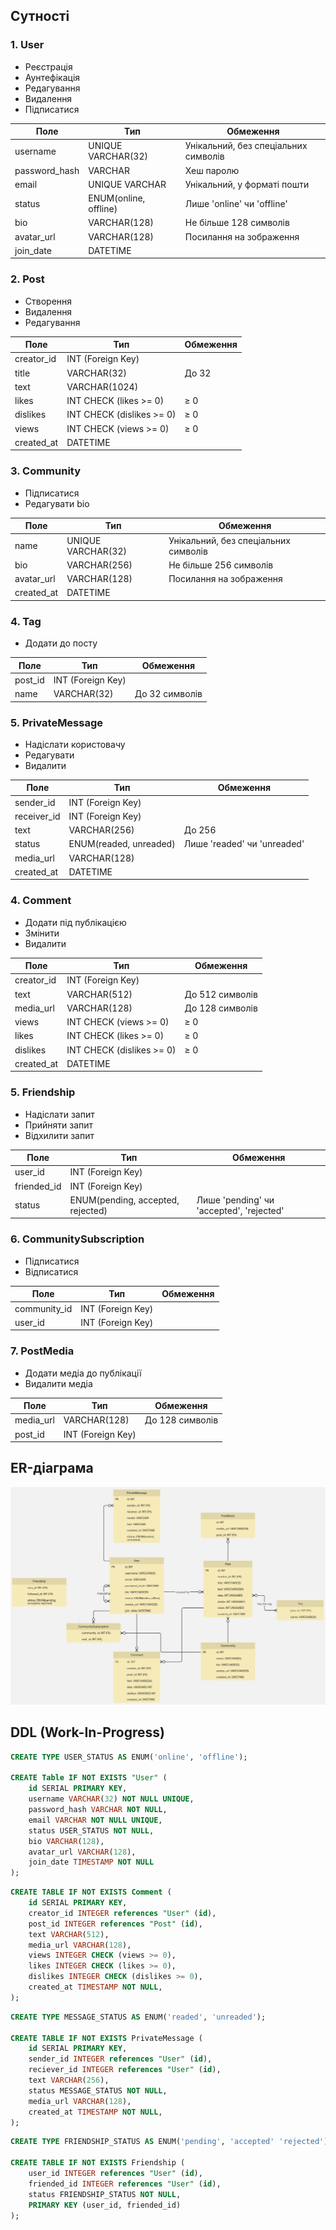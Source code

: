 ## Сутності

### 1. User
- Реєстрація
- Аунтефікація
- Редагування
- Видалення
- Підписатися


| Поле          | Тип                   | Обмеження                            |
|---------------|-----------------------|--------------------------------------|
| username      | UNIQUE VARCHAR(32)    | Унікальний, без спеціальних символів |
| password_hash | VARCHAR               | Хеш паролю                           |
| email         | UNIQUE VARCHAR        | Унікальний, у форматі пошти          |
| status        | ENUM(online, offline) | Лише 'online' чи 'offline'           |
| bio           | VARCHAR(128)          | Не більше 128 символів               |
| avatar_url    | VARCHAR(128)          | Посилання на зображення              |
| join_date     | DATETIME              |                                      |


### 2. Post
- Створення
- Видалення
- Редагування


| Поле          | Тип                         | Обмеження            |
|---------------|-----------------------------|----------------------|
| creator_id    | INT (Foreign Key)           |                      |
| title         | VARCHAR(32)                 | До 32                |
| text          | VARCHAR(1024)               |                      |
| likes         | INT CHECK (likes >= 0)      | ≥ 0                  |
| dislikes      | INT CHECK (dislikes >= 0)   | ≥ 0                  |
| views         | INT CHECK (views >= 0)      | ≥ 0                  |
| created_at    | DATETIME                    |                      |


### 3. Community
- Підписатися
- Редагувати bio

| Поле          | Тип                                | Обмеження                            |
|---------------|------------------------------------|--------------------------------------|
| name          | UNIQUE VARCHAR(32)                 | Унікальний, без спеціальних символів |
| bio           | VARCHAR(256)                       | Не більше 256 символів               |
| avatar_url    | VARCHAR(128)                       | Посилання на зображення              |
| created_at    | DATETIME                           |                                      |


### 4. Tag
- Додати до посту

| Поле          | Тип               | Обмеження         | 
|---------------|-------------------|-------------------|
| post_id       | INT (Foreign Key) |                   |
| name          | VARCHAR(32)       | До 32 символів    |


### 5. PrivateMessage
- Надіслати користовачу
- Редагувати
- Видалити


| Поле          | Тип                    | Обмеження                    | 
|---------------|------------------------|------------------------------|
| sender_id     | INT (Foreign Key)      |                              |
| receiver_id   | INT (Foreign Key)      |                              |
| text          | VARCHAR(256)           | До 256                       |
| status        | ENUM(readed, unreaded) | Лише 'readed' чи 'unreaded'  |
| media_url     | VARCHAR(128)           |                              |
| created_at    | DATETIME               |                              |


### 4. Comment
- Додати під публікацією
- Змінити
- Видалити

| Поле          | Тип                          | Обмеження              |
|---------------|------------------------------|------------------------|
| creator_id    | INT (Foreign Key)            |                        |
| text          | VARCHAR(512)                 | До 512 символів        |
| media_url     | VARCHAR(128)                 | До 128 символів        |
| views         | INT CHECK (views >= 0)       | ≥ 0                    |
| likes         | INT CHECK (likes >= 0)       | ≥ 0                    |
| dislikes      | INT CHECK (dislikes >= 0)    | ≥ 0                    |
| created_at    | DATETIME                     |                        |


### 5. Friendship
- Надіслати запит
- Прийняти запит 
- Відхилити запит

| Поле          | Тип                                | Обмеження                                | 
|---------------|------------------------------------|------------------------------------------|
| user_id       | INT (Foreign Key)                  |                                          |
| friended_id   | INT (Foreign Key)                  |                                          |
| status        | ENUM(pending, accepted, rejected)  | Лише 'pending' чи 'accepted', 'rejected' |


### 6. CommunitySubscription
- Підписатися
- Відписатися

| Поле          | Тип                                | Обмеження              |
|---------------|------------------------------------|------------------------|
| community_id  | INT (Foreign Key)                  |                        |
| user_id       | INT (Foreign Key)                  |                        |


### 7. PostMedia
- Додати медіа до публікації
- Видалити медіа

| Поле          | Тип                                | Обмеження           |
|---------------|------------------------------------|---------------------|
| media_url     | VARCHAR(128)                       | До 128 символів     |
| post_id       | INT (Foreign Key)                  |                     |



## ER-діаграма
<p align="center">
    <img src='diagrams/diagram.jpg'/>
</p>

## DDL (Work-In-Progress)

```sql
CREATE TYPE USER_STATUS AS ENUM('online', 'offline');

CREATE Table IF NOT EXISTS "User" (
    id SERIAL PRIMARY KEY,
    username VARCHAR(32) NOT NULL UNIQUE,
    password_hash VARCHAR NOT NULL,
    email VARCHAR NOT NULL UNIQUE,
    status USER_STATUS NOT NULL,
    bio VARCHAR(128),
    avatar_url VARCHAR(128),
    join_date TIMESTAMP NOT NULL
);
```

```sql
CREATE TABLE IF NOT EXISTS Comment (
    id SERIAL PRIMARY KEY,
    creator_id INTEGER references "User" (id),
    post_id INTEGER references "Post" (id),
    text VARCHAR(512),
    media_url VARCHAR(128),
    views INTEGER CHECK (views >= 0),
    likes INTEGER CHECK (likes >= 0),
    dislikes INTEGER CHECK (dislikes >= 0),
    created_at TIMESTAMP NOT NULL,
);
```

```sql
CREATE TYPE MESSAGE_STATUS AS ENUM('readed', 'unreaded');

CREATE TABLE IF NOT EXISTS PrivateMessage (
    id SERIAL PRIMARY KEY,
    sender_id INTEGER references "User" (id),
    reciever_id INTEGER references "User" (id),
    text VARCHAR(256),
    status MESSAGE_STATUS NOT NULL,
    media_url VARCHAR(128),
    created_at TIMESTAMP NOT NULL,
);
```

```sql
CREATE TYPE FRIENDSHIP_STATUS AS ENUM('pending', 'accepted' 'rejected');

CREATE TABLE IF NOT EXISTS Friendship (
    user_id INTEGER references "User" (id),
    friended_id INTEGER references "User" (id),
    status FRIENDSHIP_STATUS NOT NULL,
    PRIMARY KEY (user_id, friended_id)
);
```
